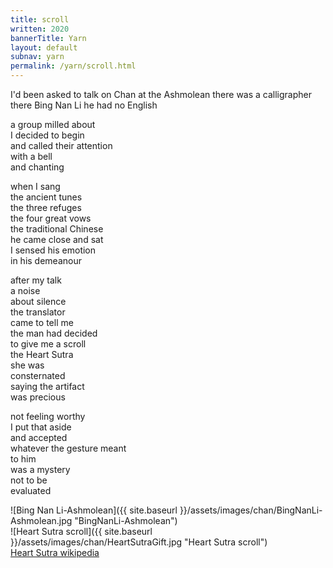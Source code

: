```yaml
---
title: scroll
written: 2020
bannerTitle: Yarn
layout: default
subnav: yarn
permalink: /yarn/scroll.html
---
```


<div class="poem">
I'd been asked  
to talk on Chan  
at the Ashmolean  
there was a calligrapher there  
Bing Nan Li  
he had no English  


a group milled about  
I decided to begin  
and called their attention  
with a bell  
and chanting  


when I sang  
the ancient tunes  
the three refuges  
the four great vows  
the traditional Chinese  
he came close and sat  
I sensed his emotion  
in his demeanour  


after my talk  
a noise  
about silence  
the translator  
came to tell me  
the man had decided  
to give me a scroll  
the Heart Sutra  
she was  
consternated  
saying the artifact  
was precious  


not feeling worthy  
I put that aside  
and accepted  
whatever the gesture meant  
to him  
was a mystery  
not to be  
evaluated
</div>

![Bing Nan Li-Ashmolean]({{ site.baseurl }}/assets/images/chan/BingNanLi-Ashmolean.jpg "BingNanLi-Ashmolean")  
![Heart Sutra scroll]({{ site.baseurl }}/assets/images/chan/HeartSutraGift.jpg "Heart Sutra scroll")  
[Heart Sutra wikipedia](https://en.wikipedia.org/wiki/Heart_Sutra)

